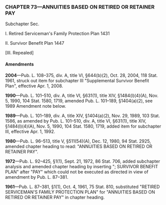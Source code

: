 ### **CHAPTER 73—ANNUITIES BASED ON RETIRED OR RETAINER PAY** ###

Subchapter Sec.

I. Retired Serviceman's Family Protection Plan 1431

II. Survivor Benefit Plan 1447

[III. Repealed]

#### Amendments ####

**2004**—Pub. L. 108–375, div. A, title VI, §644(b)(2), Oct. 28, 2004, 118 Stat. 1961, struck out item for subchapter III "Supplemental Survivor Benefit Plan", effective Apr. 1, 2008.

**1990**—Pub. L. 101–510, div. A, title VI, §631(1), title XIV, §1484(l)(4)(A), Nov. 5, 1990, 104 Stat. 1580, 1719, amended Pub. L. 101–189, §1404(a)(2), see 1989 Amendment note below.

**1989**—Pub. L. 101–189, div. A, title XIV, §1404(a)(2), Nov. 29, 1989, 103 Stat. 1586, as amended by Pub. L. 101–510, div. A, title VI, §631(1), title XIV, §1484(l)(4)(A), Nov. 5, 1990, 104 Stat. 1580, 1719, added item for subchapter III, effective Apr. 1, 1992.

**1980**—Pub. L. 96–513, title V, §511(54)(A), Dec. 12, 1980, 94 Stat. 2925, amended chapter heading to read: "ANNUITIES BASED ON RETIRED OR RETAINER PAY".

**1972**—Pub. L. 92–425, §1(1), Sept. 21, 1972, 86 Stat. 706, added subchapter analysis and amended chapter heading by inserting "; SURVIVOR BENEFIT PLAN" after "PAY" which could not be executed as directed in view of amendment by Pub. L. 87–381.

**1961**—Pub. L. 87–381, §1(1), Oct. 4, 1961, 75 Stat. 810, substituted "RETIRED SERVICEMAN'S FAMILY PROTECTION PLAN" for "ANNUITIES BASED ON RETIRED OR RETAINER PAY" in chapter heading.